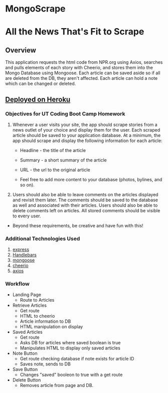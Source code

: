 # MongoScrape

# All the News That's Fit to Scrape

## Overview
This application requests the html code from NPR.org using Axios, searches and pulls elements of each story with Cheerio, and stores them into the Mongo Database using Mongoose.  Each article can be saved aside so if all are deleted from the DB, they aren't affected. Each article can hold a note which can be changed or deleted.

## [Deployed on Heroku](https://npr-news-org-scraper.herokuapp.com/)

### Objectives for UT Coding Boot Camp Homework

  1. Whenever a user visits your site, the app should scrape stories from a news outlet of your choice and display them for the user. Each scraped article should be saved to your application database. At a minimum, the app should scrape and display the following information for each article:

     * Headline - the title of the article

     * Summary - a short summary of the article

     * URL - the url to the original article

     * Feel free to add more content to your database (photos, bylines, and so on).

  2. Users should also be able to leave comments on the articles displayed and revisit them later. The comments should be saved to the database as well and associated with their articles. Users should also be able to delete comments left on articles. All stored comments should be visible to every user.

  * Beyond these requirements, be creative and have fun with this!

### Additional Technologies Used

  1. [express](https://expressjs.com/)
  2. [Handlebars](https://handlebarsjs.com/)
  3. [mongoose](https://mongoosejs.com/)
  4. [cheerio](https://www.npmjs.com/package/cheerio)
  5. [axios](https://www.npmjs.com/package/axios)

### Workflow
  * Landing Page
    * Route to Articles
  * Retrieve Articles
    * Get route
    * HTML to cheerio
    * Article information to DB
    * HTML manipulation on display
  * Saved Articles
    * Get route
    * Asks DB for articles where saved boolean is true
    * Manipulates HTML to display only saved articles
  * Note Button
    * Get route checking database if note exists for article ID
    * Saves note, sends to DB
  * Save Button
    * Changes "saved" booleon to true with a get route
  * Delete Button
    * Removes article from page and DB.
